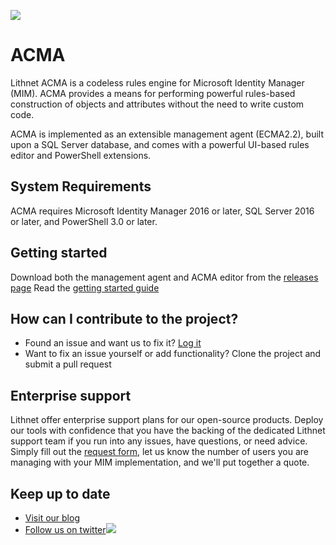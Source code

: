 ![](https://github.com/lithnet/acma/wiki/images/logo-ex-small.png)
# ACMA
Lithnet ACMA is a codeless rules engine for Microsoft Identity Manager (MIM). ACMA provides a means for performing powerful rules-based construction of objects and attributes without the need to write custom code.

ACMA is implemented as an extensible management agent (ECMA2.2), built upon a SQL Server database, and comes with a powerful UI-based rules editor and PowerShell extensions.

## System Requirements
ACMA requires Microsoft Identity Manager 2016 or later, SQL Server 2016 or later, and PowerShell 3.0 or later.

## Getting started
Download both the management agent and ACMA editor from the [releases page](https://github.com/lithnet/acma/releases)
Read the [getting started guide](https://github.com/lithnet/acma/wiki)

## How can I contribute to the project?
* Found an issue and want us to fix it? [Log it](https://github.com/lithnet/acma/issues)
* Want to fix an issue yourself or add functionality? Clone the project and submit a pull request

## Enterprise support
Lithnet offer enterprise support plans for our open-source products. Deploy our tools with confidence that you have the backing of the dedicated Lithnet support team if you run into any issues, have questions, or need advice. Simply fill out the [request form](https://lithnet.io/products/mim), let us know the number of users you are managing with your MIM implementation, and we'll put together a quote.

## Keep up to date
* [Visit our blog](http://blog.lithnet.io)
* [Follow us on twitter](https://twitter.com/lithnet_io)![](http://twitter.com/favicon.ico)
